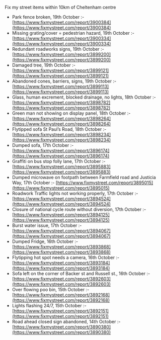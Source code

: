 Fix my street items within 10km of Cheltenham centre

<!-- fix_marker starts -->

- Park fence broken, 19th October :- [https://www.fixmystreet.com/report/3900384](https://www.fixmystreet.com/report/3900384)
- Missing grating/cover = pedestrian hazard, 19th October :- [https://www.fixmystreet.com/report/3900334](https://www.fixmystreet.com/report/3900334)
- Redundant roadworks signs, 19th October :- [https://www.fixmystreet.com/report/3899200](https://www.fixmystreet.com/report/3899200)
- Damaged tree, 19th October :- [https://www.fixmystreet.com/report/3899121](https://www.fixmystreet.com/report/3899121)
- Abandoned cones, barriers, signs, 19th October :- [https://www.fixmystreet.com/report/3899113](https://www.fixmystreet.com/report/3899113)
- Glass, human excrement, blocked drainage, no lights, 18th October :- [https://www.fixmystreet.com/report/3898782](https://www.fixmystreet.com/report/3898782)
- Green man not showing on display panel, 18th October :- [https://www.fixmystreet.com/report/3898264](https://www.fixmystreet.com/report/3898264)
- Flytipped sofa St Paul’s Road, 18th October :- [https://www.fixmystreet.com/report/3898234](https://www.fixmystreet.com/report/3898234)
- Dumped sofa, 17th October :- [https://www.fixmystreet.com/report/3896174](https://www.fixmystreet.com/report/3896174)
- Graffiti on bus stop folly lane, 17th October :- [https://www.fixmystreet.com/report/3895883](https://www.fixmystreet.com/report/3895883)
- Dumped microwave on footpath between Farmfield road and Justicia Way, 17th October :- [https://www.fixmystreet.com/report/3895015](https://www.fixmystreet.com/report/3895015)
- Roadwork Traffic lights not working properly, 17th October :- [https://www.fixmystreet.com/report/3894524](https://www.fixmystreet.com/report/3894524)
- Closure of national cycle route without diversion, 17th October :- [https://www.fixmystreet.com/report/3894125](https://www.fixmystreet.com/report/3894125)
- Burst water issue, 17th October :- [https://www.fixmystreet.com/report/3894067](https://www.fixmystreet.com/report/3894067)
- Dumped Fridge, 16th October :- [https://www.fixmystreet.com/report/3893868](https://www.fixmystreet.com/report/3893868)
- Flytipping hot spot needs a camera, 16th October :- [https://www.fixmystreet.com/report/3893184](https://www.fixmystreet.com/report/3893184)
- Sofa left on the corner of Backer st and Russell st., 16th October :- [https://www.fixmystreet.com/report/3892603](https://www.fixmystreet.com/report/3892603)
- Over flowing poo bin, 15th October :- [https://www.fixmystreet.com/report/3892168](https://www.fixmystreet.com/report/3892168)
- Lights flashing 24/7, 15th October :- [https://www.fixmystreet.com/report/3892151](https://www.fixmystreet.com/report/3892151)
- Road ahead closed sign abandoned, 14th October :- [https://www.fixmystreet.com/report/3890380](https://www.fixmystreet.com/report/3890380)

<!-- fix_marker ends -->